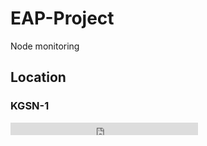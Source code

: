 # EAP-Project
Node monitoring


## Location
### KGSN-1
<embed src="https://kgsn1.hobihaus.com/api/v1/badge.svg?chart=powersupply_capacity.smb1360-battery&alarm=linux_power_supply_capacity&refresh=auto" type="image/svg+xml" height="20"/>
